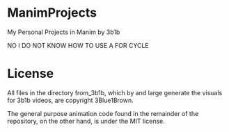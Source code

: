 # ManimProjects
My Personal Projects in Manim by 3b1b

NO I DO NOT KNOW HOW TO USE A FOR CYCLE

# License
All files in the directory from_3b1b, which by and large generate the visuals for 3b1b videos, are copyright 3Blue1Brown.

The general purpose animation code found in the remainder of the repository, on the other hand, is under the MIT license.

